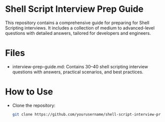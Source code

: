 # Shell Script Interview Prep Guide

This repository contains a comprehensive guide for preparing for Shell Scripting interviews. It includes a collection of medium to advanced-level questions with detailed answers, tailored for developers and engineers.

# Files
- interview-prep-guide.md: Contains 30–40 shell scripting interview questions with answers, practical scenarios, and best practices.


# How to Use
- Clone the repository:
  ```bash
  git clone https://github.com/yourusername/shell-script-interview-prep.git
